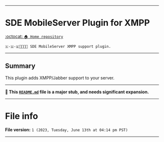 
***

# SDE MobileServer Plugin for XMPP

[:octocat: `🏠️ Home repository`](https://github.com/seanpm2001/SDE_MobileServer/)

`🇸-🇩-🇪📱️🌐️💾️🔌️ SDE MobileServer XMPP support plugin.`

***

## Summary

This plugin adds XMPP/Jabber support to your server.

***

**🌱️ This [`README.md`](/README.md) file is a major stub, and needs significant expansion.**

***

# File info

**File version:** `1 (2023, Tuesday, June 13th at 04:14 pm PST)`

***
